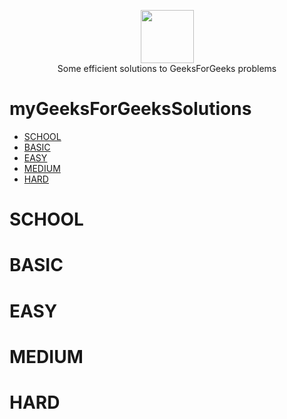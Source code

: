 <p align="center">
        <a href="http://auth.geeksforgeeks.org/profile.php?user=Girjesh%20Chandravansh&list=practice">
            <img height=85 src="http://www.geeksforgeeks.org/wp-content/uploads/gfg_200X200.png">
        </a>
        <br>Some efficient solutions to GeeksForGeeks problems
</p>



# myGeeksForGeeksSolutions


* [SCHOOL](#SCHOOL)
* [BASIC](#BASIC)
* [EASY](#EASY)
* [MEDIUM](#MEDIUM)
* [HARD](#HARD)

# SCHOOL
# BASIC
# EASY
# MEDIUM
# HARD




